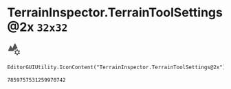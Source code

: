 # TerrainInspector.TerrainToolSettings@2x `32x32`
<img src="/img/TerrainInspector.TerrainToolSettings@2x.png" width=32 height=32>

``` CSharp
EditorGUIUtility.IconContent("TerrainInspector.TerrainToolSettings@2x")
```
```
7859757531259970742
```
